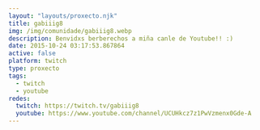 ```yaml
---
layout: "layouts/proxecto.njk"
title: gabiiig8
img: /img/comunidade/gabiiig8.webp
description: Benvidxs berberechos a miña canle de Youtube!! :)
date: 2015-10-24 03:17:53.867864
active: false
platform: twitch
type: proxecto
tags:
  - twitch
  - youtube
redes:
  twitch: https://twitch.tv/gabiiig8
  youtube: https://www.youtube.com/channel/UCUHkcz7z1PwVzmenx0Gde-A
---
```

